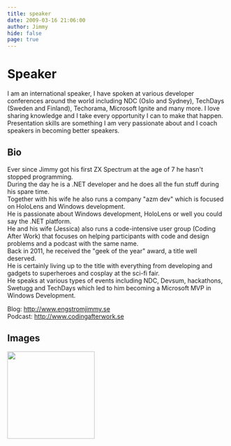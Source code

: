```yaml
---
title: speaker
date: 2009-03-16 21:06:00
author: Jimmy
hide: false
page: true
---
```

# Speaker
I am an international speaker, I have spoken at various developer conferences around the world including NDC (Oslo and Sydney), TechDays (Sweden and Finland), Techorama, Microsoft Ignite and many more.
I love sharing knowledge and I take every opportunity I can to make that happen.
Presentation skills are something I am very passionate about and I coach speakers in becoming better speakers.


## Bio

Ever since Jimmy got his first ZX Spectrum at the age of 7 he hasn't stopped programming.  
During the day he is a .NET developer and he does all the fun stuff during his spare time.  
Together with his wife he also runs a company "azm dev" which is focused on HoloLens and Windows development.  
He is passionate about Windows development, HoloLens or well you could say the .NET platform.  
He and his wife (Jessica) also runs a code-intensive user group (Coding After Work) that focuses on helping participants with code and design problems and a podcast with the same name.  
Back in 2011, he received the "geek of the year" award, a title well deserved.  
He is certainly living up to the title with everything from developing and gadgets to superheroes and cosplay at the sci-fi fair.  
He speaks at various types of events including NDC, Devsum, hackathons, Swetugg and TechDays which led to him becoming a Microsoft MVP in Windows Development.

Blog: http://www.engstromjimmy.se  
Podcast: http://www.codingafterwork.se  

## Images

<a href="images/jimmy.jpg"><img src="images/jimmy.jpg" height="200px" /></a>
